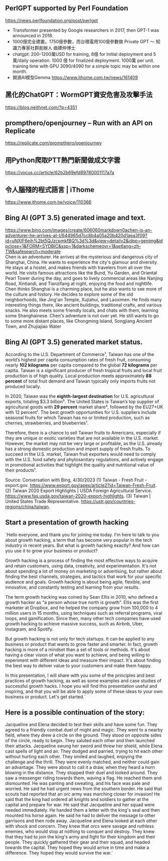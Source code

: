 ## PerlGPT supported by Perl Foundation
https://news.perlfoundation.org/post/perlgpt
- Transformer presented by Google researchers in 2017, then GPT-1 was announced in 2018.
- 1000億完全建置。1750億參數，而台積電用100億參數做 Private GPT ～ 知識力專家社群創辦人 曲建仲博士
- chatgpt: 200-1200萬USD for training, 8億 for Initial deployment and 5萬/daily operation. 1000 億 for finalized deployment. 1000萬 per unit. training time with GPU 3090/4090 for a simple topic may be within one month.
- 開源AI模型Gemma https://www.ithome.com.tw/news/161409
## 黑化的ChatGPT：WormGPT資安危害及攻擊手法
https://blog.neithnet.com/?p=4351

## prompthero/openjourney – Run with an API on Replicate
https://replicate.com/prompthero/openjourney
## 用Python爬取PTT熱門新聞做成文字雲
https://vocus.cc/article/62b2b69efd89780001117a7a
## 令人腦殘的程式語言 | iThome
https://www.ithome.com.tw/voice/110366
## Bing AI (GPT 3.5) generated image and text.
https://www.bing.com/images/create/606060markdown0achen-is-an-adventurer-he-arrives-at-t/644965d7cc8b4a05a20b420d1aea3f09?id=uNXIF6eih%2bt5QJzcpmkfBQ%3d%3d&view=detailv2&idpp=genimg&idpclose=1&FORM=SYDBIC&ssp=1&darkschemeovr=1&setlang=zh-TW&safesearch=moderate
<br> Chen is an adventurer. He arrives at the mysterious and dangerous city of Shanghai, China. He wants to experience the city's glamour and diversity. He stays at a hostel, and makes friends with travelers from all over the world. He visits famous attractions like the Bund, Yu Garden, and Oriental Pearl Tower during the day, and goes to lively commercial areas like Nanjing Road, Xintiandi, and Tianzifang at night, enjoying the food and nightlife. Chen thinks Shanghai is a charming place, but he also wants to see more of the culture and history. He decides to explore some of the old neighborhoods, like Jing'an Temple, Xujiahui, and Laoximen. He finds many interesting things there, like ancient buildings, traditional crafts, and various snacks. He also meets some friendly locals, and chats with them, learning some Shanghainese. Chen's adventure is not over yet. He still wants to go to some more distant places, like Chongming Island, Songjiang Ancient Town, and Zhujiajiao Water 
## Bing AI (GPT 3.5) generated market status.
According to the U.S. Department of Commerce¹, Taiwan has one of the world’s highest per capita consumption rates of fresh fruit, consuming nearly **102 kilograms** per capita compared to the global **72 kilograms** per capita. Taiwan is a significant producer of fresh tropical fruits and local fruit production is of high quality. Local production meets approximately **88 percent** of total fruit demand and Taiwan typically only imports fruits not produced locally.

In 2020, Taiwan was the **eighth-largest destination** for U.S. agricultural exports, totaling $3.3 billion³. The United States is Taiwan’s top supplier of agricultural goods with **29 percent** market share³, followed by the EU27+UK with 12 percent¹. The best growth opportunities for U.S. suppliers include seasonal fruits for which Taiwan has no or limited production, such as cherries, strawberries, and blueberries¹.

Therefore, there is a chance to sell Taiwan fruits to Americans, especially if they are unique or exotic varieties that are not available in the U.S. market. However, the market may not be very large or profitable, as the U.S. already has a strong domestic production and import supply of fresh fruits. To succeed in the U.S. market, Taiwan fruit exporters would need to comply with the U.S. food safety and phytosanitary regulations, and actively engage in promotional activities that highlight the quality and nutritional value of their products¹.

Source: Conversation with Bing, 4/30/2023
(1) Taiwan - Fresh Fruit - export.gov. https://www.export.gov/apex/article2?id=Taiwan-Fresh-Fruit.
(2) Taiwan 2020 Export Highlights | USDA Foreign Agricultural Service. https://www.fas.usda.gov/taiwan-2020-export-highlights.
(3) Taiwan | United States Trade Representative. https://ustr.gov/countries-regions/china/taiwan.

## Start a presentation of growth hacking
`Hello everyone, and thank you for joining me today. I'm here to talk to you about growth hacking, a term that has become very popular in the tech industry in recent years. But what is growth hacking exactly? And how can you use it to grow your business or product?

Growth hacking is a process of finding the most effective ways to acquire and retain customers, using data, creativity, and experimentation. It's not about spending a lot of money on marketing or advertising, but rather about finding the best channels, strategies, and tactics that work for your specific audience and goals. Growth hacking is about being agile, flexible, and innovative, and constantly testing and learning from your results.

The term growth hacking was coined by Sean Ellis in 2010, who defined a growth hacker as "a person whose true north is growth". Ellis was the first marketer at Dropbox, and he helped the company grow from 100,000 to 4 million users in 15 months, using techniques such as referral programs, viral loops, and gamification. Since then, many other tech companies have used growth hacking to achieve massive success, such as Airbnb, Uber, Instagram, and Spotify.

But growth hacking is not only for tech startups. It can be applied to any business or product that wants to grow faster and smarter. In fact, growth hacking is more of a mindset than a set of tools or methods. It's about having a clear vision of what you want to achieve, and being willing to experiment with different ideas and measure their impact. It's about finding the best way to deliver value to your customers and make them happy.

In this presentation, I will share with you some of the principles and best practices of growth hacking, as well as some examples and case studies of successful growth hacks. I hope you will find this presentation useful and inspiring, and that you will be able to apply some of these ideas to your own business or product. Let's get started.`

## Here is a possible continuation of the story:
Jacqueline and Elena decided to test their skills and have some fun. They agreed to a friendly combat duel of might and magic. They went to a nearby field, where they drew a circle on the ground. They stood on opposite sides of the circle, ready to begin. They saluted each other and then launched their attacks. Jacqueline swung her sword and threw her shield, while Elena cast spells of light and air. They dodged and parried, trying to hit each other without hurting each other. They smiled and laughed, enjoying the challenge and the thrill. They were evenly matched, and neither could gain an advantage. They were about to call it a draw, when they heard a horn blowing in the distance. They stopped their duel and looked around. They saw a messenger riding towards them, waving a flag. He reached them and dismounted. He was panting and sweating, and his face was pale and worried. He said he had urgent news from the southern border. He said that scouts had reported that an orc army was marching closer for invasion! He said that the king had ordered all knights and soldiers to gather at the capital and prepare for war. He said that Jacqueline and her squad were needed immediately. He handed them a letter with the king's seal and then mounted his horse again. He said he had to deliver the message to other garrisons and then rode away. Jacqueline and Elena looked at each other with shock and concern. They knew that orcs were savage and ruthless enemies, who would stop at nothing to conquer and destroy. They knew that they had to join the king's army and fight for their kingdom and their people. They quickly gathered their gear and their squad, and headed towards the capital. They hoped they would arrive in time and make a difference. They hoped they would survive the war.`

